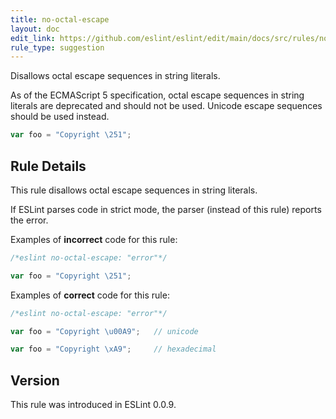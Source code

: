 ```yaml
---
title: no-octal-escape
layout: doc
edit_link: https://github.com/eslint/eslint/edit/main/docs/src/rules/no-octal-escape.md
rule_type: suggestion
---
```


Disallows octal escape sequences in string literals.

As of the ECMAScript 5 specification, octal escape sequences in string literals are deprecated and should not be used. Unicode escape sequences should be used instead.

```js
var foo = "Copyright \251";
```

## Rule Details

This rule disallows octal escape sequences in string literals.

If ESLint parses code in strict mode, the parser (instead of this rule) reports the error.

Examples of **incorrect** code for this rule:

```js
/*eslint no-octal-escape: "error"*/

var foo = "Copyright \251";
```

Examples of **correct** code for this rule:

```js
/*eslint no-octal-escape: "error"*/

var foo = "Copyright \u00A9";   // unicode

var foo = "Copyright \xA9";     // hexadecimal
```

## Version

This rule was introduced in ESLint 0.0.9.
